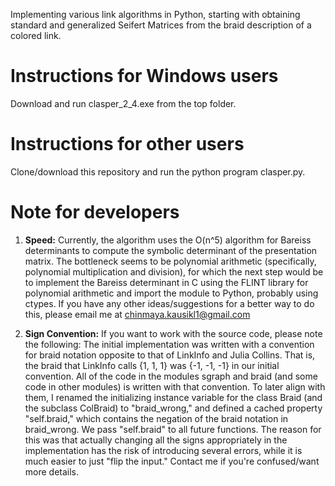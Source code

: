 Implementing various link algorithms in Python, starting with obtaining standard and generalized Seifert Matrices from the braid description of a colored link.

# Instructions for Windows users

Download and run clasper_2_4.exe from the top folder.

# Instructions for other users

Clone/download this repository and run the python program clasper.py.

# Note for developers

1. **Speed:** Currently, the algorithm uses the O(n^5) algorithm for Bareiss determinants to compute the symbolic determinant of the presentation matrix. The bottleneck seems to be polynomial arithmetic (specifically, polynomial multiplication and division), for which the next step would be to implement the Bareiss determinant in C using the FLINT library for polynomial arithmetic and import the module to Python, probably using ctypes. If you have any other ideas/suggestions for a better way to do this, please email me at chinmaya.kausikl1@gmail.com

2. **Sign Convention:** 
If you want to work with the source code, please note the following: The initial implementation was written with a convention for braid notation opposite to that of LinkInfo and Julia Collins. That is, the braid that LinkInfo calls {1, 1, 1} was {-1, -1, -1} in our initial convention. All of the code in the modules sgraph and braid (and some code in other modules) is written with that convention. To later align with them, I renamed the initializing instance variable for the class Braid (and the subclass ColBraid) to "braid_wrong," and defined a cached property "self.braid," which contains the negation of the braid notation in braid_wrong. We pass "self.braid" to all future functions. The reason for this was that actually changing all the signs appropriately in the implementation has the risk of introducing several errors, while it is much easier to just "flip the input." Contact me if you're confused/want more details.
